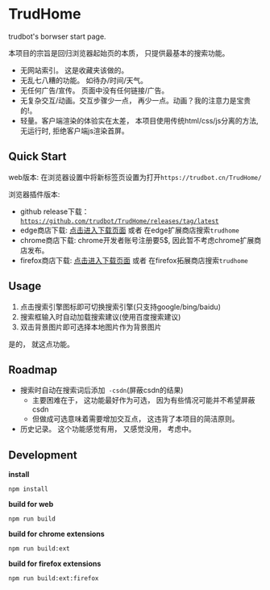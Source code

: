 # TrudHome
trudbot's  borwser start page.

本项目的宗旨是回归浏览器起始页的本质， 只提供最基本的搜索功能。

* 无网站索引。 这是收藏夹该做的。
* 无乱七八糟的功能。 如待办/时间/天气。
* 无任何广告/宣传。 页面中没有任何链接/广告。
* 无复杂交互/动画。交互步骤少一点， 再少一点。动画？我的注意力是宝贵的!。
* 轻量。客户端渲染的体验实在太差， 本项目使用传统html/css/js分离的方法, 无运行时, 拒绝客户端js渲染首屏。

## Quick Start
web版本: 在浏览器设置中将新标签页设置为打开`https://trudbot.cn/TrudHome/`

浏览器插件版本: 
* github release下载： [`https://github.com/trudbot/TrudHome/releases/tag/latest`](`https://github.com/trudbot/TrudHome/releases/tag/latest)
* edge商店下载: [点击进入下载页面](https://microsoftedge.microsoft.com/addons/detail/trudhome/idpjijinopbhcffnlheadmkicfoeclfh?hl=zh-CN) 或者 在edge扩展商店搜索`trudhome`
* chrome商店下载: chrome开发者账号注册要5$, 因此暂不考虑chrome扩展商店发布。
* firefox商店下载: [点击进入下载页面](https://addons.mozilla.org/zh-CN/firefox/addon/trudhome/) 或者 在firefox拓展商店搜索`trudhome`

## Usage
1. 点击搜索引擎图标即可切换搜索引擎(只支持google/bing/baidu)
2. 搜索框输入时自动加载搜索建议(使用百度搜索建议)
3. 双击背景图片即可选择本地图片作为背景图片

是的， 就这点功能。

## Roadmap
* 搜索时自动在搜索词后添加` -csdn`(屏蔽csdn的结果)
    * 主要困难在于， 这功能最好作为可选， 因为有些情况可能并不希望屏蔽csdn
    * 但做成可选意味着需要增加交互点， 这违背了本项目的简洁原则。
* 历史记录。 这个功能感觉有用， 又感觉没用， 考虑中。

## Development
**install**
```shell
npm install
```
**build for web**
```shell
npm run build
```
**build for chrome extensions**
```shell
npm run build:ext
```
**build for firefox extensions**
```shell
npm run build:ext:firefox
```
